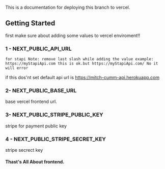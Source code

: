 This is a documentation for deploying this branch to vercel.

## Getting Started

first make sure about adding some values to vercel enviroment!!

### 1 - NEXT_PUBLIC_API_URL

    for stapi Note: remove last slash while adding the value example:
    https://myStapiApi.com this is ok.but https://myStapiApi.com/ No it will error

if this dos'nt set default api url is https://mitch-cumm-api.herokuapp.com

### 2- NEXT_PUBLIC_BASE_URL

base vercel frontend url.

### 3- NEXT_PUBLIC_STRIPE_PUBLIC_KEY

stripe for payment public key

### 4 - NEXT_PUBLIC_STRIPE_SECRET_KEY

stripe secrect key

#### Thast's All About frontend.
